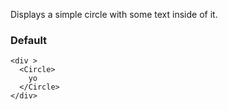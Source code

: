 Displays a simple circle with some text inside of it.

### Default

```
<div >
  <Circle>
    yo
  </Circle>
</div>
```
